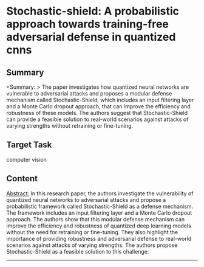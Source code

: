 # Stochastic-shield: A probabilistic approach towards training-free adversarial defense in quantized cnns

## Summary

<Summary: > The paper investigates how quantized neural networks are vulnerable to adversarial attacks and proposes a modular defense mechanism called Stochastic-Shield, which includes an input filtering layer and a Monte Carlo dropout approach, that can improve the efficiency and robustness of these models. The authors suggest that Stochastic-Shield can provide a feasible solution to real-world scenarios against attacks of varying strengths without retraining or fine-tuning.


## Target Task

computer vision

## Content

<Abstract:> In this research paper, the authors investigate the vulnerability of quantized neural networks to adversarial attacks and propose a probabilistic framework called Stochastic-Shield as a defense mechanism. The framework includes an input filtering layer and a Monte Carlo dropout approach. The authors show that this modular defense mechanism can improve the efficiency and robustness of quantized deep learning models without the need for retraining or fine-tuning. They also highlight the importance of providing robustness and adversarial defense to real-world scenarios against attacks of varying strengths. The authors propose Stochastic-Shield as a feasible solution to this challenge.



---

